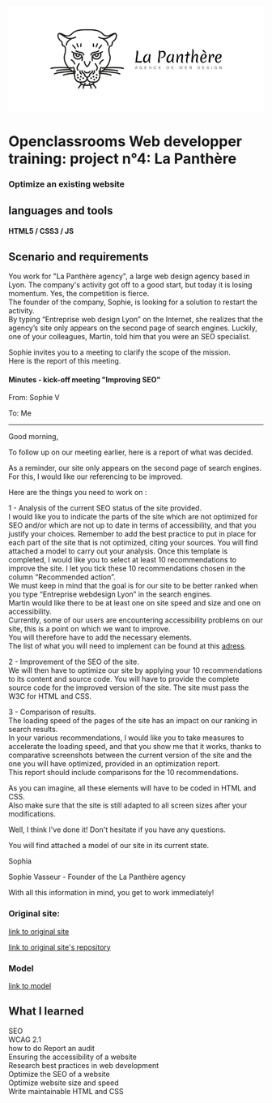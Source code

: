 ![](/bannerLaPanthere.png)
# Openclassrooms Web developper training: project n°4: La Panthère

 ### Optimize an existing website

## languages and tools

#### HTML5 / CSS3 / JS

## Scenario and requirements

You work for "La Panthère agency", a large web design agency based in Lyon. The company's activity got off to a good start, but today it is losing momentum. Yes, the competition is fierce.  
The founder of the company, Sophie, is looking for a solution to restart the activity.   
By typing “Entreprise web design Lyon” on the Internet, she realizes that the agency’s site only appears on the second page of search engines.   Luckily, one of your colleagues, Martin, told him that you were an SEO specialist.    

Sophie invites you to a meeting to clarify the scope of the mission.  
Here is the report of this meeting.    

#### Minutes - kick-off meeting "Improving SEO"    

  From: Sophie V  

To: Me  

-------------------------------------------------- ------------------------------------------------  

Good morning,  

To follow up on our meeting earlier, here is a report of what was decided.  

As a reminder, our site only appears on the second page of search engines. For this, I would like our referencing to be improved.  

Here are the things you need to work on : 

1 - Analysis of the current SEO status of the site provided.  
 I would like you to indicate the parts of the site which are not optimized for SEO and/or which are not up to date in terms of accessibility, and that you justify your choices. Remember to add the best practice to put in place for each part of the site that is not optimized, citing your sources. You will find attached a model to carry out your analysis. Once this template is completed, I would like you to select at least 10 recommendations to improve the site. I let you tick these 10 recommendations chosen in the column “Recommended action”.  
 We must keep in mind that the goal is for our site to be better ranked when you type “Entreprise webdesign Lyon” in the search engines.   
 Martin would like there to be at least one on site speed and size and one on accessibility.   
 Currently, some of our users are encountering accessibility problems on our site, this is a point on which we want to improve.   
 You will therefore have to add the necessary elements.   
 The list of what you will need to implement can be found at this [adress](https://developer.mozilla.org/fr/docs/Web/Accessibility/Mobile_accessibility_checklist).  

2 - Improvement of the SEO of the site.    
 We will then have to optimize our site by applying your 10 recommendations to its content and source code. You will have to provide the complete source code for the improved version of the site. The site must pass the W3C for HTML and CSS.  

3 - Comparison of results.    
  The loading speed of the pages of the site has an impact on our ranking in search results.  
  In your various recommendations, I would like you to take measures to accelerate the loading speed, and that you show me that it works, thanks to comparative screenshots between the current version of the site and the one you will have optimized, provided in an optimization report.    
  This report should include comparisons for the 10 recommendations.    

As you can imagine, all these elements will have to be coded in HTML and CSS.  
Also make sure that the site is still adapted to all screen sizes after your modifications.       

Well, I think I've done it! Don't hesitate if you have any questions.    

You will find attached a model of our site in its current state.    

Sophia    

Sophie Vasseur - Founder of the La Panthère agency    

With all this information in mind, you get to work immediately!    
### Original site: 

[link to original site](https://janoujan.github.io/lapanthere_original/)    

[link to original site's repository](https://github.com/janoujan/lapanthere_original)  

### Model

[link to model](/model.zip)


## What I learned

SEO  
WCAG 2.1  
how to do Report an audit    
Ensuring the accessibility of a website  
Research best practices in web development  
Optimize the SEO of a website  
Optimize website size and speed  
Write maintainable HTML and CSS  
